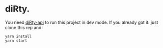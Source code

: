 # diRty.
You need [diRty-api](https://github.com/Muzm/diRty-api) to run this project in dev mode.
If you already got it. just clone this rep and:
```
yarn install
yarn start
```
